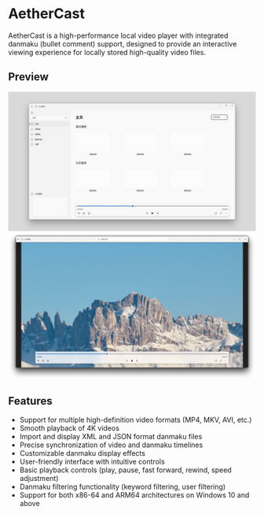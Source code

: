 # AetherCast

AetherCast is a high-performance local video player with integrated danmaku (bullet comment) support, designed to provide an interactive viewing experience for locally stored high-quality video files.

## Preview
![预览](./docs/UIpreview1.png)
![预览](./docs/UIpreview2.png)

## Features

- Support for multiple high-definition video formats (MP4, MKV, AVI, etc.)
- Smooth playback of 4K videos
- Import and display XML and JSON format danmaku files
- Precise synchronization of video and danmaku timelines
- Customizable danmaku display effects
- User-friendly interface with intuitive controls
- Basic playback controls (play, pause, fast forward, rewind, speed adjustment)
- Danmaku filtering functionality (keyword filtering, user filtering)
- Support for both x86-64 and ARM64 architectures on Windows 10 and above